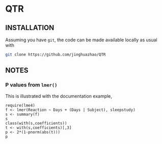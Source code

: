 # QTR

## INSTALLATION

Assuming you have `git`, the code can be made available locally as usual with
```bash
git clone https://github.com/jinghuazhao/QTR
```

## NOTES

### P values from `lmer()`

This is illustrated with the documentation example,
```{r}
require(lme4)
f <- lmer(Reaction ~ Days + (Days | Subject), sleepstudy)
s <- summary(f)
s
class(with(s,coefficients))
t <- with(s,coefficients)[,3]
p <- 2*(1-pnorm(abs(t)))
p
```
